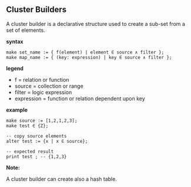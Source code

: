 ## Cluster Builders

A cluster builder is a declarative structure used to create a sub-set from a set of elements.

**syntax**
```
make set_name := { f(element) | element ∈ source ∧ filter };
make map_name := { (key: expression) | key ∈ source ∧ filter };

```

**legend**

* f = relation or function
* source = collection or range
* filter = logic expression
* expression = function or relation dependent upon key

**example**
```
make source := [1,2,1,2,3];
make test ∈ {Z};

-- copy source elements
alter test := {x | x ∈ source};

-- expected result
print test ; -- {1,2,3}
```

**Note:**

A cluster builder can create also a hash table.
